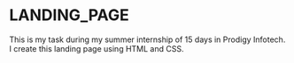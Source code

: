 # LANDING_PAGE
This is my task during my summer internship of 15 days in Prodigy Infotech. I create this landing page using HTML and CSS.
